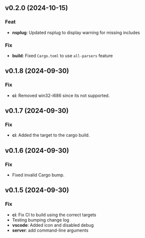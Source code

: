## v0.2.0 (2024-10-15)

### Feat

- **nsplug**: Updated nsplug to display warning for missing includes

### Fix

- **build**: Fixed `Cargo.toml` to use `all-parsers` feature

## v0.1.8 (2024-09-30)

### Fix

- **ci**: Removed win32-i686 since its not supported.

## v0.1.7 (2024-09-30)

### Fix

- **ci**: Added the target to the cargo build.

## v0.1.6 (2024-09-30)

### Fix

- Fixed invalid Cargo bump.

## v0.1.5 (2024-09-30)

### Fix

- **ci**: Fix CI to build using the correct targets
- Testing bumping change log
- **vscode**: Added icon and disabled debug
- **server**: add command-line arguments
